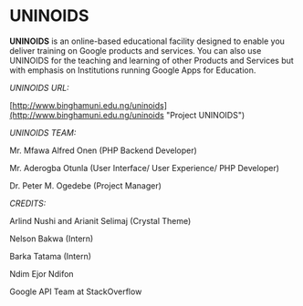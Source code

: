 **UNINOIDS**
================
**UNINOIDS** is an online-based educational facility designed to enable you deliver training on Google products and services. You can also use UNINOIDS for the teaching and learning of other Products and Services but with emphasis on Institutions running Google Apps for Education.

*UNINOIDS URL:*

[http://www.binghamuni.edu.ng/uninoids](http://www.binghamuni.edu.ng/uninoids "Project UNINOIDS")

*UNINOIDS TEAM:*

Mr. Mfawa Alfred Onen (PHP Backend Developer)

Mr. Aderogba Otunla (User Interface/ User Experience/ PHP Developer)

Dr. Peter M. Ogedebe (Project Manager)

*CREDITS:*

Arlind Nushi and Arianit Selimaj (Crystal Theme)

Nelson Bakwa (Intern)

Barka Tatama (Intern)

Ndim Ejor Ndifon

Google API Team at StackOverflow
